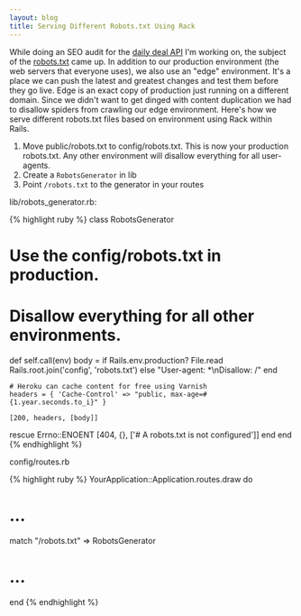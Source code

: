 ```yaml
---
layout: blog
title: Serving Different Robots.txt Using Rack
---
```


While doing an SEO audit for the [daily deal API][1] I'm working on, the subject of the [robots.txt][2] came up. In addition to our production environment (the web servers that everyone uses), we also use an "edge" environment. It's a place we can push the latest and greatest changes and test them before they go live. Edge is an exact copy of production just running on a different domain. Since we didn't want to get dinged with content duplication we had to disallow spiders from crawling our edge environment. Here's how we serve different robots.txt files based on environment using Rack within Rails.

1. Move public/robots.txt to config/robots.txt. This is now your production robots.txt. Any other environment will disallow everything for all user-agents.
2. Create a `RobotsGenerator` in lib
3. Point `/robots.txt` to the generator in your routes

lib/robots_generator.rb:

{% highlight ruby %}
class RobotsGenerator
  # Use the config/robots.txt in production.
  # Disallow everything for all other environments.
  def self.call(env)
    body = if Rails.env.production?
      File.read Rails.root.join('config', 'robots.txt')
    else
      "User-agent: *\nDisallow: /"
    end

    # Heroku can cache content for free using Varnish
    headers = { 'Cache-Control' => "public, max-age=#{1.year.seconds.to_i}" }

    [200, headers, [body]]
  rescue Errno::ENOENT
    [404, {}, ['# A robots.txt is not configured']]
  end
end
{% endhighlight %}

config/routes.rb

{% highlight ruby %}
YourApplication::Application.routes.draw do
  # ...

  match "/robots.txt" => RobotsGenerator

  # ...
end
{% endhighlight %}

[1]: http://www.sqoot.com/
[2]: http://www.robotstxt.org/